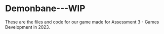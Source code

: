 # Demonbane---WIP
These are the files and code for our game made for Assessment 3 - Games Development in 2023.
